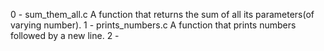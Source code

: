 0 - sum_them_all.c
	A function that returns the sum of all its parameters(of varying number).
1 - prints_numbers.c
	A function that prints numbers followed by a new line.
2 -

